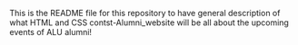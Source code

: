 This is the README file for this repository to have general description of what HTML and CSS contst-Alumni_website will be all about the upcoming events of ALU alumni!
